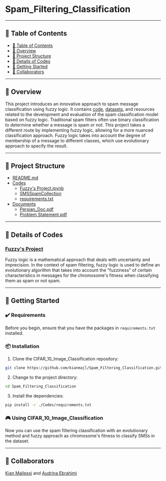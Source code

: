 <h1>
<br>Spam_Filtering_Classification
</h1>

---

## 📒 Table of Contents
- [📒 Table of Contents](#-table-of-contents)
- [📍 Overview](#-overview)
- [📂 Project Structure](#-project-structure)
- [🔎 Details of Codes](#-details-of-codes)
- [🚀 Getting Started](#-getting-started)
- [🤝 Collaborators](#-collaborators)


---
## 📍 Overview

This project introduces an innovative approach to spam message classification using fuzzy logic. It contains [code](./Codes/Fuzzy's%20Project.ipynb), [datasets](./Codes/SMSSpamCollection), and resources related to the development and evaluation of the spam classification model based on fuzzy logic. Traditional spam filters often use binary classification to determine whether a message is spam or not. This project takes a different route by implementing fuzzy logic, allowing for a more nuanced classification approach. Fuzzy logic takes into account the degree of membership of a message to different classes, which use evolutionary approach to specify the result.

---


## 📂 Project Structure

 * [README.md](./README.md)
 * [Codes](./Codes)
   * [Fuzzy's Project.ipynb](./Codes/Fuzzy's%20Project.ipynb)
   * [SMSSpamCollection](./Codes/SMSSpamCollection)
   * [requirements.txt](requirements.txt)
 * [Documents](./Documents)
   * [Persian_Doc.pdf](./Documents/Persian_Doc.pdf)
   * [Problem Statement.pdf](./Documents/Problem%20Statement.pdf)
  
---

## 🔎 Details of Codes

### [Fuzzy's Project](./Codes/./Codes/Fuzzy's%20Project.ipynb)
Fuzzy logic is a mathematical approach that deals with uncertainty and imprecision. In the context of spam filtering, fuzzy logic is used to define an evolutionary algorithm that takes into account the "fuzziness" of certain characteristics in messages for the chromosome's fitness when classifying them as spam or not spam.


---
## 🚀 Getting Started

### ✔️ Requirements

Before you begin, ensure that you have the packages in `requirements.txt` installed.

### 📦 Installation

1. Clone the CIFAR_10_Image_Classification repository:
```sh
git clone https://github.com/kianmajl/Spam_Filtering_Classification.git
```

2. Change to the project directory:
```sh
cd Spam_Filtering_Classification
```

3. Install the dependencies:
```sh
pip install -r ./Codes/requirements.txt
```

### 🎮 Using CIFAR_10_Image_Classification

Now you can use the spam filtering classification with an evolutionary method and fuzzy approach as chromosome's fitness to classify SMSs in the dataset.

---
## 🤝 Collaborators
[Kian Majlessi](https://github.com/kianmajl) and [Audrina Ebrahimi](https://github.com/audrina-ebrahimi)
